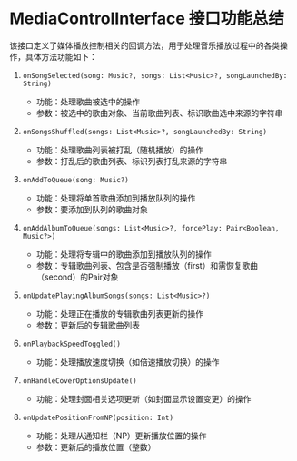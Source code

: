 # MediaControlInterface 接口功能总结

该接口定义了媒体播放控制相关的回调方法，用于处理音乐播放过程中的各类操作，具体方法功能如下：

1. `onSongSelected(song: Music?, songs: List<Music>?, songLaunchedBy: String)`
   - 功能：处理歌曲被选中的操作
   - 参数：被选中的歌曲对象、当前歌曲列表、标识歌曲选中来源的字符串

2. `onSongsShuffled(songs: List<Music>?, songLaunchedBy: String)`
   - 功能：处理歌曲列表被打乱（随机播放）的操作
   - 参数：打乱后的歌曲列表、标识列表打乱来源的字符串

3. `onAddToQueue(song: Music?)`
   - 功能：处理将单首歌曲添加到播放队列的操作
   - 参数：要添加到队列的歌曲对象

4. `onAddAlbumToQueue(songs: List<Music>?, forcePlay: Pair<Boolean, Music?>)`
   - 功能：处理将专辑中的歌曲添加到播放队列的操作
   - 参数：专辑歌曲列表、包含是否强制播放（first）和需恢复歌曲（second）的Pair对象

5. `onUpdatePlayingAlbumSongs(songs: List<Music>?)`
   - 功能：处理正在播放的专辑歌曲列表更新的操作
   - 参数：更新后的专辑歌曲列表

6. `onPlaybackSpeedToggled()`
   - 功能：处理播放速度切换（如倍速播放切换）的操作

7. `onHandleCoverOptionsUpdate()`
   - 功能：处理封面相关选项更新（如封面显示设置变更）的操作

8. `onUpdatePositionFromNP(position: Int)`
   - 功能：处理从通知栏（NP）更新播放位置的操作
   - 参数：更新后的播放位置（整数）
